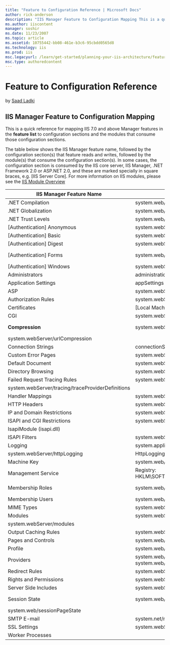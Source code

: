 ```yaml
---
title: "Feature to Configuration Reference | Microsoft Docs"
author: rick-anderson
description: "IIS Manager Feature to Configuration Mapping This is a quick reference for mapping IIS 7.0 and above Manager features in the feature list to configuration se..."
ms.author: iiscontent
manager: soshir
ms.date: 11/23/2007
ms.topic: article
ms.assetid: 10755442-bb08-461e-b3c6-95cbdd0565d8
ms.technology: iis
ms.prod: iis
msc.legacyurl: /learn/get-started/planning-your-iis-architecture/feature-to-configuration-reference
msc.type: authoredcontent
---
```

Feature to Configuration Reference
====================
by [Saad Ladki](https://twitter.com/saadladki)

## IIS Manager Feature to Configuration Mapping

This is a quick reference for mapping IIS 7.0 and above Manager features in the **feature list** to configuration sections and the modules that consume those configuration sections.

The table below shows the IIS Manager feature name, followed by the configuration section(s) that feature reads and writes, followed by the module(s) that consume the configuration section(s). In some cases, the configuration section is consumed by the IIS core server, IIS Manager, .NET Framework 2.0 or ASP.NET 2.0, and these are marked specially in square braces, e.g. [IIS Server Core]. For more information on IIS modules, please see the [IIS Module Overview](../introduction-to-iis/iis-modules-overview.md)


| IIS Manager Feature Name | Configuration Section | What consumes this? Module (Type/Dll) |
| --- | --- | --- |
| .NET Compilation | system.web/compilation |  |
| .NET Globalization | system.web/globalization |  |
| .NET Trust Levels | system.web/trust |  |
| [Authentication] Anonymous | system.webServer/security/anonymousAuthentication | AnonymousAuthenticationModule (authanon.dll) |
| [Authentication] Basic | system.webServer/security/basicAuthentication | BasicAuthenticationModule (authbas.dll) |
| [Authentication] Digest | system.webServer/security/digestAuthentication | DigestAuthenticationModule (authmd5.dll) |
| [Authentication] Forms | system.web/authentication | FormsAuthentication (System.Web.Security.FormsAuthenticationModule) |
| [Authentication] Windows | system.webServer/security/windowsAuthentication | WindowsAuthenticationModule (authsspi.dll) |
| Administrators | administration.config: administrators | [IIS Manager, Web Management Service (WMSVC)] |
| Application Settings | appSettings |  |
| ASP | system.webServer/asp (indirect) | IsapiModule (isapi.dll) |
| Authorization Rules | system.webServer/security/authorization | UrlAuthorizationModule (urlauthz.dll) |
| Certificates | [Local Machine Certificate Store] |  |
| CGI | system.webServer/cgi | CgiModule (cgi.dll) |
| **Compression** | system.webServer/httpCompression | DynamicCompressionModule (compdyn.dll) StaticCompressionModule (compstat.dll) |
| system.webServer/urlCompression |
| Connection Strings | connectionStrings |  |
| Custom Error Pages | system.webServer/httpErrors | CustomErrorModule (custerr.dll) |
| Default Document | system.webServer/defaultDocument | DefaultDocumentModule (defdoc.dll) |
| Directory Browsing | system.webServer/directoryBrowse | DirectoryListingModule (dirlist.dll) |
| Failed Request Tracing Rules | system.webServer/tracing/traceFailedRequests | FailedRequestsTracingModule (iisfreb.dll) |
| system.webServer/tracing/traceProviderDefinitions |
| Handler Mappings | system.webServer/handlers | [IIS Server Core] |
| HTTP Headers | system.webServer/httpProtocol | ProtocolSupportModule (protsup.dll) |
| IP and Domain Restrictions | system.webServer/ipSecurity | IpRestrictionModule (iprestr.dll) |
| ISAPI and CGI Restrictions | system.webServer/security/isapiCgiRestriction | CgiModule (cgi.dll) |
| IsapiModule (isapi.dll) |
| ISAPI Filters | system.webServer/isapiFilters | IsapiFilterModule (filter.dll) |
| Logging | system.applicationHost/log | [IIS Server Core] |
| system.webServer/httpLogging | HttpLoggingModule (loghttp.dll) |
| Machine Key | system.web/machineKey |  |
| Management Service | Registry: HKLM\SOFTWARE\Microsoft\WebManagement\Server | [Web Management Service (WMSVC)] |
| Membership Roles | system.web/roleManager | RoleManager (System.Web.Security.RoleManagerModule) |
| Membership Users | system.web/membership |  |
| MIME Types | system.webServer/staticContent | StaticFileModule (static.dll) |
| Modules | system.webServer/globalModules | [IIS Server Core] |
| system.webServer/modules |
| Output Caching Rules | system.webServer/caching | HttpCacheModule (cachhttp.dll) |
| Pages and Controls | system.web/pages | [ASP.NET 2.0] |
| Profile | system.web/profile | Profile (System.Web.Profile.ProfileModule) |
| Providers | system.web/membership system.web/roleManager system.web/profile |  |
| Redirect Rules | system.webServer/httpRedirect | HttpRedirectionModule (redirect.dll) |
| Rights and Permissions | system.webServer/access | [IIS Server Core] |
| Server Side Includes | system.webServer/serverSideInclude | ServerSideIncludeModule (iis\_ssi.dll) |
| Session State | system.web/sessionState | Session (System.Web.SessionState.SessionStateModule) |
| system.web/sessionPageState |
| SMTP E-mail | system.net/mailSettings/smtp | [.NET Framework 2.0] |
| SSL Settings | system.webServer/access | [IIS Server Core] |
| Worker Processes |  |  |